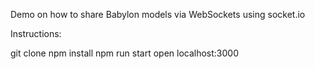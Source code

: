 Demo on how to share Babylon models via WebSockets using socket.io

Instructions:

git clone
npm install
npm run start
open localhost:3000
